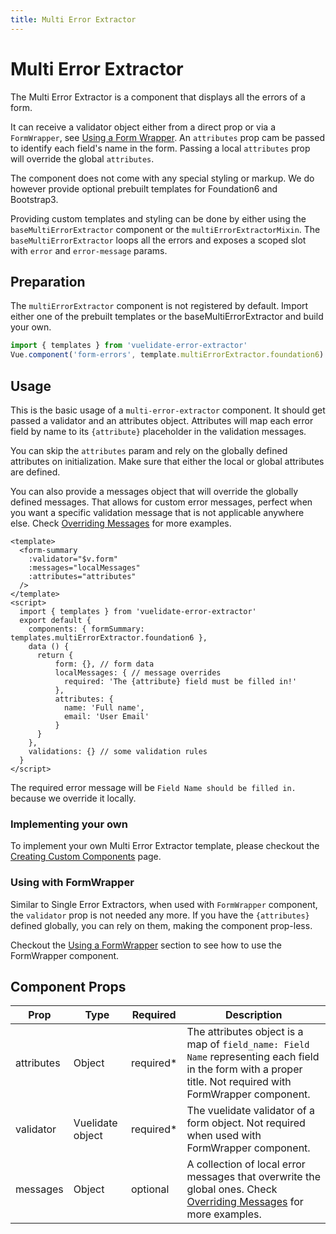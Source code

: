 ```yaml
---
title: Multi Error Extractor
---
```


# Multi Error Extractor
The Multi Error Extractor is a component that displays all the errors of a form.

It can receive a validator object either from a direct prop or via a `FormWrapper`, see [Using a Form Wrapper](form_wrapper.md). 
An `attributes` prop cam be passed to identify each field's name in the form. Passing a local `attributes` prop will override the global `attributes`.

The component does not come with any special styling or markup. We do however provide optional prebuilt templates for Foundation6 and Bootstrap3.

Providing custom templates and styling can be done by either using the `baseMultiErrorExtractor` component or the `multiErrorExtractorMixin`. 
The `baseMultiErrorExtractor` loops all the errors and exposes a scoped slot with `error` and `error-message` params.

## Preparation
The `multiErrorExtractor` component is not registered by default. Import either one of the prebuilt templates or the baseMultiErrorExtractor and build your own.

```js
import { templates } from 'vuelidate-error-extractor'
Vue.component('form-errors', template.multiErrorExtractor.foundation6)
```

## Usage

This is the basic usage of a `multi-error-extractor` component. It should get passed a validator and an attributes object.
Attributes will map each error field by name to its `{attribute}` placeholder in the validation messages.

You can skip the `attributes` param and rely on the globally defined attributes on initialization. Make sure that either the local or global attributes are defined.
 
You can also provide a messages object that will override the globally defined messages. That allows for custom error messages, perfect when you want a specific validation message that is not applicable anywhere else. Check [Overriding Messages](./overriding_messages.md#using-messages-prop) for more examples.


```vue
<template>
  <form-summary 
    :validator="$v.form" 
    :messages="localMessages" 
    :attributes="attributes"
  />
</template>
<script>
  import { templates } from 'vuelidate-error-extractor'
  export default {
    components: { formSummary: templates.multiErrorExtractor.foundation6 },
    data () {
      return {
          form: {}, // form data
          localMessages: { // message overrides
            required: 'The {attribute} field must be filled in!'
          },
          attributes: {
            name: 'Full name',
            email: 'User Email'
          }
      }
    },
    validations: {} // some validation rules
  }
</script>
```

The required error message will be `Field Name should be filled in.` because we override it locally.

### Implementing your own

To implement your own Multi Error Extractor template, please checkout the [Creating Custom Components](custom_templates.md#multi-error-extractor-component) page.

### Using with FormWrapper

Similar to Single Error Extractors, when used with `FormWrapper` component, the `validator` prop is not needed any more. If you have the `{attributes}`  defined globally, you can rely on them, making the component prop-less.

Checkout the [Using a FormWrapper](form_wrapper.md) section to see how to use the FormWrapper component.

## Component Props

| Prop            | Type             | Required  | Description                                                                                                                                                                                                                         |
| --------------- | ---------------- | --------  | -------------------------------------------------------------------------------------------------------------------------------------------------------------- |
| attributes      | Object           | required* | The attributes object is a map of `field_name: Field Name` representing each field in the form with a proper title. Not required with FormWrapper component.   |
| validator       | Vuelidate object | required* | The vuelidate validator of a form object. Not required when used with FormWrapper component.                                                                   |
| messages        | Object           | optional  | A collection of local error messages that overwrite the global ones. Check [Overriding Messages](./overriding_messages.md#using-messages-prop) for more examples.                                                     |
